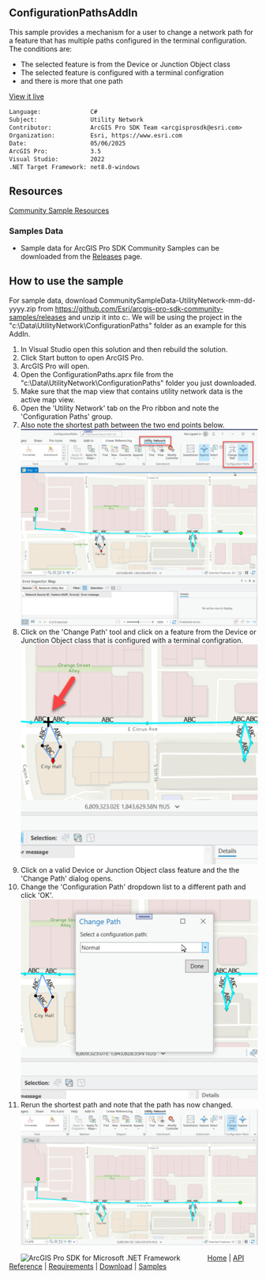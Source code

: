 ## ConfigurationPathsAddIn

<!-- TODO: Write a brief abstract explaining this sample -->
This sample provides a mechanism for a user to change a network path for a feature that has multiple paths configured in the terminal configuration.  
The conditions are:    
- The selected feature is from the Device or Junction Object class  
- The selected feature is configured with a terminal configration  
- and there is more that one path  
  


<a href="https://pro.arcgis.com/en/pro-app/sdk/" target="_blank">View it live</a>

<!-- TODO: Fill this section below with metadata about this sample-->
```
Language:              C#
Subject:               Utility Network
Contributor:           ArcGIS Pro SDK Team <arcgisprosdk@esri.com>
Organization:          Esri, https://www.esri.com
Date:                  05/06/2025
ArcGIS Pro:            3.5
Visual Studio:         2022
.NET Target Framework: net8.0-windows
```

## Resources

[Community Sample Resources](https://github.com/Esri/arcgis-pro-sdk-community-samples#resources)

### Samples Data

* Sample data for ArcGIS Pro SDK Community Samples can be downloaded from the [Releases](https://github.com/Esri/arcgis-pro-sdk-community-samples/releases) page.  

## How to use the sample
<!-- TODO: Explain how this sample can be used. To use images in this section, create the image file in your sample project's screenshots folder. Use relative url to link to this image using this syntax: ![My sample Image](FacePage/SampleImage.png) -->
For sample data, download CommunitySampleData-UtilityNetwork-mm-dd-yyyy.zip from https://github.com/Esri/arcgis-pro-sdk-community-samples/releases and unzip it into c:\. We will be using the project in the "c:\Data\UtilityNetwork\ConfigurationPaths" folder as an example for this AddIn.  
  
1. In Visual Studio open this solution and then rebuild the solution.
2. Click Start button to open ArcGIS Pro.  
3. ArcGIS Pro will open.   
4. Open the ConfigurationPaths.aprx file from the "c:\Data\UtilityNetwork\ConfigurationPaths" folder you just downloaded.    
5. Make sure that the map view that contains utility network data is the active map view.  
6. Open the 'Utility Network' tab on the Pro ribbon and note the 'Configuration Paths' group.  
7. Also note the shortest path between the two end points below.  
![UI](Screenshots/Screenshot1.png)  
8. Click on the 'Change Path' tool and click on a feature from the Device or Junction Object class that is configured with a terminal configration.  
![UI](Screenshots/Screenshot2.png)  
9. Click on a valid Device or Junction Object class feature and the the 'Change Path' dialog opens.   
10. Change the 'Configuration Path' dropdown list to a different path and click 'OK'.  
![UI](Screenshots/Screenshot3.png)  
11. Rerun the shortest path and note that the path has now changed.    
![UI](Screenshots/Screenshot4.png)  
  

<!-- End -->

&nbsp;&nbsp;&nbsp;&nbsp;&nbsp;&nbsp;<img src="https://esri.github.io/arcgis-pro-sdk/images/ArcGISPro.png"  alt="ArcGIS Pro SDK for Microsoft .NET Framework" height = "20" width = "20" align="top"  >
&nbsp;&nbsp;&nbsp;&nbsp;&nbsp;&nbsp;&nbsp;&nbsp;&nbsp;&nbsp;&nbsp;&nbsp;
[Home](https://github.com/Esri/arcgis-pro-sdk/wiki) | <a href="https://pro.arcgis.com/en/pro-app/latest/sdk/api-reference" target="_blank">API Reference</a> | [Requirements](https://github.com/Esri/arcgis-pro-sdk/wiki#requirements) | [Download](https://github.com/Esri/arcgis-pro-sdk/wiki#installing-arcgis-pro-sdk-for-net) | <a href="https://github.com/esri/arcgis-pro-sdk-community-samples" target="_blank">Samples</a>

